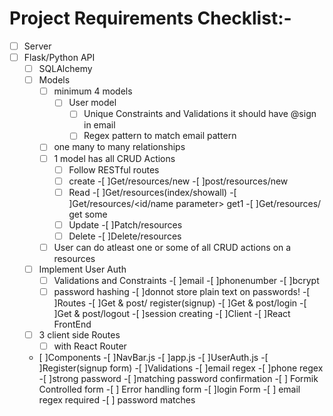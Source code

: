 # Project Requirements Checklist:-

- [ ] Server
- [ ] Flask/Python API
	-[ ] SQLAlchemy
	-[ ] Models
		-[ ] minimum 4 models
            -[ ] User model
                -[ ] Unique Constraints and Validations it should have @sign in email
                -[ ] Regex pattern to match email pattern
		-[ ] one many to many relationships
		-[ ] 1 model has all CRUD Actions
			-[ ] Follow RESTful routes
			-[ ] create
				-[ ]Get/resources/new
				-[ ]post/resources/new
			-[ ] Read
				-[ ]Get/resources(index/showall)
				-[ ]Get/resources/<id/name parameter> get1
				-[ ]Get/resources/<filter parameter> get some
			-[ ] Update
				-[ ]Patch/resources
			-[ ] Delete
				-[ ]Delete/resources
        -[ ] User can do atleast one or some of all CRUD actions on a resources
    -[ ] Implement User Auth
        -[ ] Validations and Constraints
            -[ ]email
            -[ ]phonenumber
        -[ ]bcrypt
        -[ ] password hashing
            -[ ]donnot store plain text on passwords!
        -[ ]Routes
            -[ ]Get & post/ register(signup)
            -[ ]Get & post/login
            -[ ]Get & post/logout
        -[ ]session creating
-[ ]Client
-[ ]React FrontEnd
    - [ ] 3 client side Routes
        -[ ] with React Router
    - [ ]Components
        -[ ]NavBar.js
        -[ ]app.js
        -[ ]UserAuth.js
            -[ ]Register(signup form)
                -[ ]Validations
                    -[ ]email regex
                    -[ ]phone regex
                    -[ ]strong password
                    -[ ]matching password confirmation
                -[ ] Formik Controlled form
                -[ ] Error handling form
            -[ ]login Form
                -[ ] email regex required
                -[ ] password matches
            


	